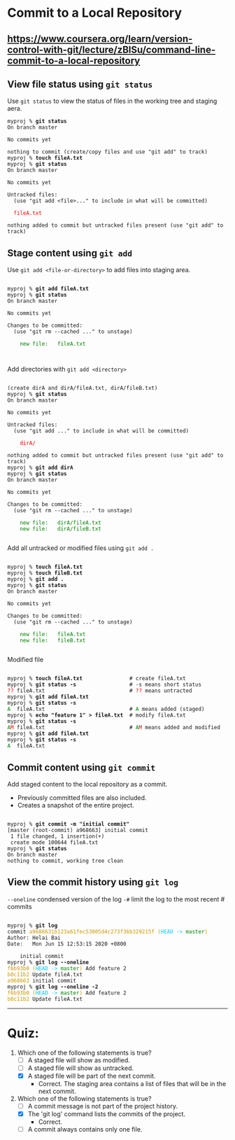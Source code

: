# Commit to a Local Repository

https://www.coursera.org/learn/version-control-with-git/lecture/zBlSu/command-line-commit-to-a-local-repository
---

## View file status using `git status`

Use `git status` to view the status of files in the working tree and staging aera.

<pre><code>myproj % <b>git status</b>
On branch master

No commits yet

nothing to commit (create/copy files and use &quot;git add&quot; to track)
myproj % <b>touch fileA.txt</b>
myproj % <b>git status</b>
On branch master

No commits yet

Untracked files:
  (use &quot;git add &lt;file&gt;...&quot; to include in what will be committed)

  <font color=red>fileA.txt</font>

nothing added to commit but untracked files present (use &quot;git add&quot; to track)
</code></pre>

## Stage content using `git add`

Use `git add <file-or-directory>` to add files into staging area.

<pre><code>
myproj % <b>git add fileA.txt</b>
myproj % <b>git status</b>
On branch master

No commits yet

Changes to be committed:
  (use "git rm --cached <file>..." to unstage)

	<font color=green>new file:   fileA.txt</font>


</code></pre>

Add directories with `git add <directory>`

<pre><code>
(create dirA and dirA/fileA.txt, dirA/fileB.txt)
myproj % <b>git status</b>
On branch master

No commits yet

Untracked files:
  (use "git add <file>..." to include in what will be committed)

	<font color=red>dirA/</font>

nothing added to commit but untracked files present (use "git add" to track)
myproj % <b>git add dirA</b>
myproj % <b>git status</b>
On branch master

No commits yet

Changes to be committed:
  (use "git rm --cached <file>..." to unstage)

	<font color=green>new file:   dirA/fileA.txt</font>
	<font color=green>new file:   dirA/fileB.txt</font>

</code></pre>

Add all untracked or modified files using `git add .`

<pre><code>
myproj % <b>touch fileA.txt</b>
myproj % <b>touch fileB.txt</b>
myproj % <b>git add .</b>
myproj % <b>git status</b>
On branch master

No commits yet

Changes to be committed:
  (use "git rm --cached <file>..." to unstage)

	<font color=green>new file:   fileA.txt</font>
	<font color=green>new file:   fileB.txt</font>

</code></pre>

Modified file

<pre><code>
myproj % <b>touch fileA.txt</b>               # create fileA.txt
myproj % <b>git status -s</b>                 # -s means short status
<font color=red>??</font> fileA.txt                           # <font color=red>??</font> means untracted
myproj % <b>git add fileA.txt</b>
myproj % <b>git status -s</b>
<font color=green>A</font>  fileA.txt                           # <font color=green>A</font> means added (staged)
myproj % <b>echo "feature 1" > fileA.txt</b>  # modify fileA.txt
myproj % <b>git status -s</b>     
<font color=green>A</font><font color=red>M</font> fileA.txt                           # <font color=green>A</font><font color=red>M</font> means added and modified
myproj % <b>git add fileA.txt</b> 
myproj % <b>git status -s</b>
<font color=green>A</font>  fileA.txt
</code></pre>

## Commit content using `git commit`

Add staged content to the local repository as a commit.
- Previously committed files are also included.
- Creates a snapshot of the entire project.

<pre><code>
myproj % <b>git commit -m "initial commit"</b>
[master (root-commit) a968663] initial commit
 1 file changed, 1 insertion(+)
 create mode 100644 fileA.txt
myproj % <b>git status</b>
On branch master
nothing to commit, working tree clean
</code></pre>

## View the commit history using `git log`

`--oneline` condensed version of the log
`-#` limit the log to the most recent # commits

<pre><code>
myproj % <b>git log</b>
commit <font color=CC9900>a9686631b123a61fec53005d4c273f36b329215f (</font><font color=00CCFF>HEAD -></font> <font color=green>master</font><font color=CC9900>)</font>
Author: Helai Bai <baiyihe@163.com>
Date:   Mon Jun 15 12:53:15 2020 +0800

    initial commit
myproj % <b>git log --oneline</b>
<font color=CC9900>f6b93b0 (</font><font color=00CCFF>HEAD -></font> <font color=green>master</font><font color=CC9900>)</font> Add feature 2
<font color=CC9900>b0c11b2</font> Update fileA.txt
<font color=CC9900>a968663</font> initial commit
myproj % <b>git log --oneline -2</b>
<font color=CC9900>f6b93b0 (</font><font color=00CCFF>HEAD -></font> <font color=green>master</font><font color=CC9900>)</font> Add feature 2
<font color=CC9900>b0c11b2</font> Update fileA.txt
</code></pre>

---
# Quiz:
1. Which one of the following statements is true?
    - [ ] A staged file will show as modified.
    - [ ] A staged file will show as untracked.
    - [x] A staged file will be part of the next commit.
        - Correct. The staging area contains a list of files that will be in the next commit.
2. Which one of the following statements is true?
    - [ ] A commit message is not part of the project history.
    - [x] The 'git log' command lists the commits of the project.
        - Correct.
    - [ ] A commit always contains only one file.